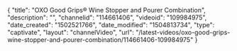 {
    "title": "OXO Good Grips&reg; Wine Stopper and Pourer Combination",
    "description": "",
    "channelid": "114661406",
    "videoid": "109984975",
    "date_created": "1502521766",
    "date_modified": "1504813734",
    "type": "captivate",
    "layout": "channelVideo",
    "url": "\/latest-videos\/oxo-good-grips-wine-stopper-and-pourer-combination\/114661406-109984975"
}